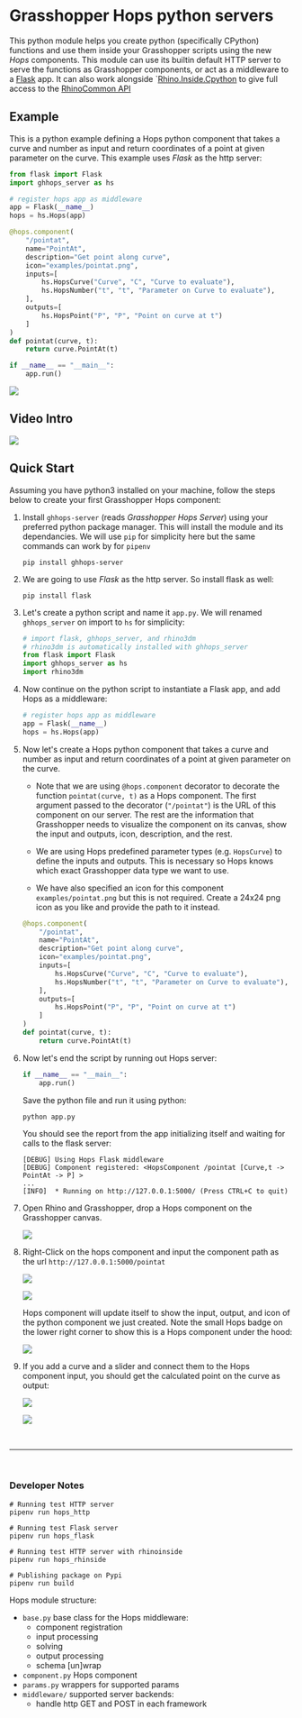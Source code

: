# Grasshopper Hops python servers

This python module helps you create python (specifically CPython) functions and use them inside your Grasshopper scripts using the new *Hops* components. This module can use its builtin default HTTP server to serve the functions as Grasshopper components, or act as a middleware to a [Flask](https://flask.palletsprojects.com/en/1.1.x/) app. It can also work alongside `[Rhino.Inside.Cpython](https://discourse.mcneel.com/t/rhino-inside-python/78987) to give full access to the [RhinoCommon API](https://developer.rhino3d.com/api/)


## Example

This is a python example defining a Hops python component that takes a curve and number as input and return coordinates of a point at given parameter on the curve. This example uses *Flask* as the http server:

```python
from flask import Flask
import ghhops_server as hs

# register hops app as middleware
app = Flask(__name__)
hops = hs.Hops(app)

@hops.component(
    "/pointat",
    name="PointAt",
    description="Get point along curve",
    icon="examples/pointat.png",
    inputs=[
        hs.HopsCurve("Curve", "C", "Curve to evaluate"),
        hs.HopsNumber("t", "t", "Parameter on Curve to evaluate"),
    ],
    outputs=[
        hs.HopsPoint("P", "P", "Point on curve at t")
    ]
)
def pointat(curve, t):
    return curve.PointAt(t)

if __name__ == "__main__":
    app.run()
```

![](docs/ghhops-working.gif)


## Video Intro

[![](docs/intro-video.png)](https://vimeo.com/524032610)

## Quick Start

Assuming you have python3 installed on your machine, follow the steps below to create your first Grasshopper Hops component:

1) Install `ghhops-server` (reads *Grasshopper Hops Server*) using your preferred python package manager. This will install the module and its dependancies. We will use `pip` for simplicity here but the same commands can work by for `pipenv`

    ```shell
    pip install ghhops-server
    ```

2) We are going to use *Flask* as the http server. So install flask as well:

    ```shell
    pip install flask
    ```

3) Let's create a python script and name it `app.py`. We will renamed `ghhops_server` on import to `hs` for simplicity:

    ```python
    # import flask, ghhops_server, and rhino3dm
    # rhino3dm is automatically installed with ghhops_server
    from flask import Flask
    import ghhops_server as hs
    import rhino3dm
    ```

4) Now continue on the python script to instantiate a Flask app, and add Hops as a middleware:

    ```python
    # register hops app as middleware
    app = Flask(__name__)
    hops = hs.Hops(app)
    ```

5) Now let's create a Hops python component that takes a curve and number as input and return coordinates of a point at given parameter on the curve.
   - Note that we are using `@hops.component` decorator to decorate the function `pointat(curve, t)` as a Hops component. The first argument passed to the decorator (`"/pointat"`) is the URL of this component on our server. The rest are the information that Grasshopper needs to visualize the component on its canvas, show the input and outputs, icon, description, and the rest.

    - We are using Hops predefined parameter types (e.g. `HopsCurve`) to define the inputs and outputs. This is necessary so Hops knows which exact Grasshopper data type we want to use.
    - We have also specified an icon for this component `examples/pointat.png` but this is not required. Create a 24x24 png icon as you like and provide the path to it instead.

    ```python
    @hops.component(
        "/pointat",
        name="PointAt",
        description="Get point along curve",
        icon="examples/pointat.png",
        inputs=[
            hs.HopsCurve("Curve", "C", "Curve to evaluate"),
            hs.HopsNumber("t", "t", "Parameter on Curve to evaluate"),
        ],
        outputs=[
            hs.HopsPoint("P", "P", "Point on curve at t")
        ]
    )
    def pointat(curve, t):
        return curve.PointAt(t)
    ```

6) Now let's end the script by running out Hops server:

    ```python
    if __name__ == "__main__":
        app.run()
    ```

    Save the python file and run it using python:

    ```shell
    python app.py
    ```

    You should see the report from the app initializing itself and waiting for calls to the flask server:

    ```shell
    [DEBUG] Using Hops Flask middleware
    [DEBUG] Component registered: <HopsComponent /pointat [Curve,t -> PointAt -> P] >
    ...
    [INFO]  * Running on http://127.0.0.1:5000/ (Press CTRL+C to quit)
    ```

7) Open Rhino and Grasshopper, drop a Hops component on the Grasshopper canvas.

    ![](docs/ghhops-component.png)

8) Right-Click on the hops component and input the component path as the url `http://127.0.0.1:5000/pointat`

    ![](docs/ghhops-addpath.png)

    ![](docs/ghhops-comppath.png)

    Hops component will update itself to show the input, output, and icon of the python component we just created. Note the small Hops badge on the lower right corner to show this is a Hops component under the hood:
    
    ![](docs/ghhops-oncanvas.png)

9)  If you add a curve and a slider and connect them to the Hops component input, you should get the calculated point on the curve as output:

    ![](docs/ghhops-connected.png)

    ![](docs/ghhops-working.gif)
  
&nbsp;
&nbsp;
&nbsp;

--- 

&nbsp;
&nbsp;
&nbsp;

### Developer Notes

```shell
# Running test HTTP server
pipenv run hops_http

# Running test Flask server
pipenv run hops_flask

# Running test HTTP server with rhinoinside
pipenv run hops_rhinside

# Publishing package on Pypi
pipenv run build
```

Hops module structure:
- `base.py` base class for the Hops middleware:
  - component registration
  - input processing
  - solving
  - output processing
  - schema [un]wrap
- `component.py` Hops component
- `params.py` wrappers for supported params
- `middleware/` supported server backends:
  - handle http GET and POST in each framework

